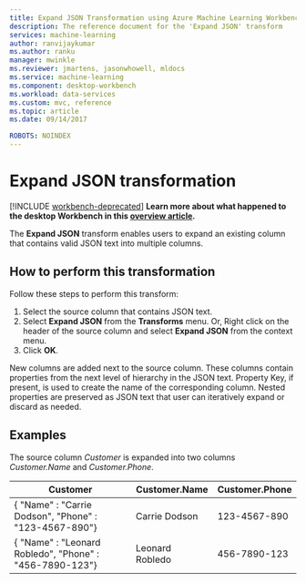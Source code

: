 ```yaml
---
title: Expand JSON Transformation using Azure Machine Learning Workbench
description: The reference document for the 'Expand JSON' transform
services: machine-learning
author: ranvijaykumar
ms.author: ranku
manager: mwinkle
ms.reviewer: jmartens, jasonwhowell, mldocs
ms.service: machine-learning
ms.component: desktop-workbench
ms.workload: data-services
ms.custom: mvc, reference
ms.topic: article
ms.date: 09/14/2017

ROBOTS: NOINDEX
---
```


# Expand JSON transformation

[!INCLUDE [workbench-deprecated](../../../includes/aml-deprecating-preview-2017.md)]
**Learn more about what happened to the desktop Workbench in this [overview article](../service/what-happened-to-workbench.md).**

The **Expand JSON** transform enables users to expand an existing column that contains valid JSON text into multiple columns.

## How to perform this transformation

Follow these steps to perform this transform:
1. Select the source column that contains JSON text.
2. Select **Expand JSON** from the **Transforms** menu. Or, Right click on the header of the source column and select **Expand JSON** from the context menu. 
3. Click **OK**. 
 
New columns are added next to the source column. These columns contain properties from the next level of hierarchy in the JSON text. Property Key, if present, is used to create the name of the corresponding column. Nested properties are preserved as JSON text that user can iteratively expand or discard as needed.

## Examples

The source column *Customer* is expanded into two columns *Customer.Name* and *Customer.Phone*.

| Customer                                                | Customer.Name   | Customer.Phone |
|---------------------------------------------------------|-----------------|----------------|
| { "Name" : "Carrie Dodson", "Phone" : "123-4567-890"}   | Carrie Dodson   | 123-4567-890   |
| { "Name" : "Leonard Robledo", "Phone" : "456-7890-123"} | Leonard Robledo | 456-7890-123   |

